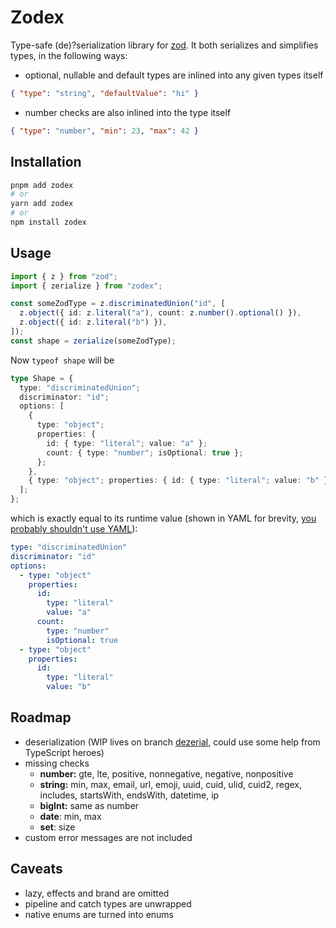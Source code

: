 # Zodex

Type-safe (de)?serialization library for [zod](https://zod.dev/). It both serializes and simplifies types, in the following ways:

- optional, nullable and default types are inlined into any given types itself

```json
{ "type": "string", "defaultValue": "hi" }
```

- number checks are also inlined into the type itself

```json
{ "type": "number", "min": 23, "max": 42 }
```

## Installation

```sh
pnpm add zodex
# or
yarn add zodex
# or
npm install zodex
```

## Usage

```ts
import { z } from "zod";
import { zerialize } from "zodex";

const someZodType = z.discriminatedUnion("id", [
  z.object({ id: z.literal("a"), count: z.number().optional() }),
  z.object({ id: z.literal("b") }),
]);
const shape = zerialize(someZodType);
```

Now `typeof shape` will be

```ts
type Shape = {
  type: "discriminatedUnion";
  discriminator: "id";
  options: [
    {
      type: "object";
      properties: {
        id: { type: "literal"; value: "a" };
        count: { type: "number"; isOptional: true };
      };
    },
    { type: "object"; properties: { id: { type: "literal"; value: "b" } } }
  ];
};
```

which is exactly equal to its runtime value (shown in YAML for brevity, [you probably shouldn't use YAML](https://ruudvanasseldonk.com/2023/01/11/the-yaml-document-from-hell)):

```yaml
type: "discriminatedUnion"
discriminator: "id"
options:
  - type: "object"
    properties:
      id:
        type: "literal"
        value: "a"
      count:
        type: "number"
        isOptional: true
  - type: "object"
    properties:
      id:
        type: "literal"
        value: "b"
```

## Roadmap

- deserialization (WIP lives on branch [dezerial](https://github.com/commonbaseapp/zodex/tree/dezerial), could use some help from TypeScript heroes)
- missing checks
  - **number:** gte, lte, positive, nonnegative, negative, nonpositive
  - **string:** min, max, email, url, emoji, uuid, cuid, ulid, cuid2, regex, includes, startsWith, endsWith, datetime, ip
  - **bigInt:** same as number
  - **date**: min, max
  - **set**: size
- custom error messages are not included

## Caveats

- lazy, effects and brand are omitted
- pipeline and catch types are unwrapped
- native enums are turned into enums
